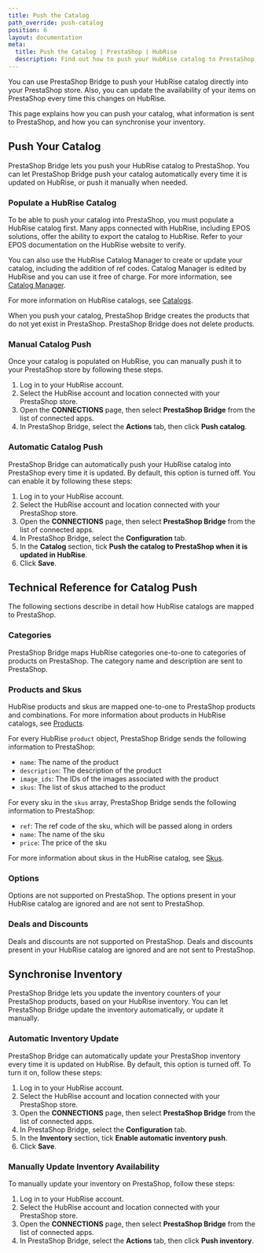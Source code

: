 ```yaml
---
title: Push the Catalog
path_override: push-catalog
position: 6
layout: documentation
meta:
  title: Push the Catalog | PrestaShop | HubRise
  description: Find out how to push your HubRise catalog to PrestaShop, how items and options are encoded, and which features are supported.
---
```


You can use PrestaShop Bridge to push your HubRise catalog directly into your PrestaShop store. Also, you can update the availability of your items on PrestaShop every time this changes on HubRise.

This page explains how you can push your catalog, what information is sent to PrestaShop, and how you can synchronise your inventory.

## Push Your Catalog

PrestaShop Bridge lets you push your HubRise catalog to PrestaShop. You can let PrestaShop Bridge push your catalog automatically every time it is updated on HubRise, or push it manually when needed.

### Populate a HubRise Catalog

To be able to push your catalog into PrestaShop, you must populate a HubRise catalog first. Many apps connected with HubRise, including EPOS solutions, offer the ability to export the catalog to HubRise. Refer to your EPOS documentation on the HubRise website to verify.

You can also use the HubRise Catalog Manager to create or update your catalog, including the addition of ref codes. Catalog Manager is edited by HubRise and you can use it free of charge. For more information, see [Catalog Manager](/apps/catalog-manager/overview).

For more information on HubRise catalogs, see [Catalogs](/docs/catalog).

When you push your catalog, PrestaShop Bridge creates the products that do not yet exist in PrestaShop.
PrestaShop Bridge does not delete products.

### Manual Catalog Push

Once your catalog is populated on HubRise, you can manually push it to your PrestaShop store by following these steps.

1. Log in to your HubRise account.
1. Select the HubRise account and location connected with your PrestaShop store.
1. Open the **CONNECTIONS** page, then select **PrestaShop Bridge** from the list of connected apps.
1. In PrestaShop Bridge, select the **Actions** tab, then click **Push catalog**.

### Automatic Catalog Push

PrestaShop Bridge can automatically push your HubRise catalog into PrestaShop every time it is updated. By default, this option is turned off. You can enable it by following these steps:

1. Log in to your HubRise account.
1. Select the HubRise account and location connected with your PrestaShop store.
1. Open the **CONNECTIONS** page, then select **PrestaShop Bridge** from the list of connected apps.
1. In PrestaShop Bridge, select the **Configuration** tab.
1. In the **Catalog** section, tick **Push the catalog to PrestaShop when it is updated in HubRise**.
1. Click **Save**.

## Technical Reference for Catalog Push

The following sections describe in detail how HubRise catalogs are mapped to PrestaShop.

### Categories

PrestaShop Bridge maps HubRise categories one-to-one to categories of products on PrestaShop. The category name and description are sent to PrestaShop.

### Products and Skus

HubRise products and skus are mapped one-to-one to PrestaShop products and combinations.
For more information about products in HubRise catalogs, see [Products](/developers/api/catalogs#products).

For every HubRise `product` object, PrestaShop Bridge sends the following information to PrestaShop:

- `name`: The name of the product
- `description`: The description of the product
- `image_ids`: The IDs of the images associated with the product
- `skus`: The list of skus attached to the product

For every sku in the `skus` array, PrestaShop Bridge sends the following information to PrestaShop:

- `ref`: The ref code of the sku, which will be passed along in orders
- `name`: The name of the sku
- `price`: The price of the sku

For more information about skus in the HubRise catalog, see [Skus](/developers/api/catalogs#skus).

### Options

Options are not supported on PrestaShop. The options present in your HubRise catalog are ignored and are not sent to PrestaShop.

### Deals and Discounts

Deals and discounts are not supported on PrestaShop. Deals and discounts present in your HubRise catalog are ignored and are not sent to PrestaShop.

## Synchronise Inventory

PrestaShop Bridge lets you update the inventory counters of your PrestaShop products, based on your HubRise inventory. You can let PrestaShop Bridge update the inventory automatically, or update it manually.

### Automatic Inventory Update

PrestaShop Bridge can automatically update your PrestaShop inventory every time it is updated on HubRise. By default, this option is turned off. To turn it on, follow these steps:

1. Log in to your HubRise account.
2. Select the HubRise account and location connected with your PrestaShop store.
3. Open the **CONNECTIONS** page, then select **PrestaShop Bridge** from the list of connected apps.
4. In PrestaShop Bridge, select the **Configuration** tab.
5. In the **Inventory** section, tick **Enable automatic inventory push**.
6. Click **Save**.

### Manually Update Inventory Availability

To manually update your inventory on PrestaShop, follow these steps:

1. Log in to your HubRise account.
1. Select the HubRise account and location connected with your PrestaShop store.
1. Open the **CONNECTIONS** page, then select **PrestaShop Bridge** from the list of connected apps.
1. In PrestaShop Bridge, select the **Actions** tab, then click **Push inventory**.
